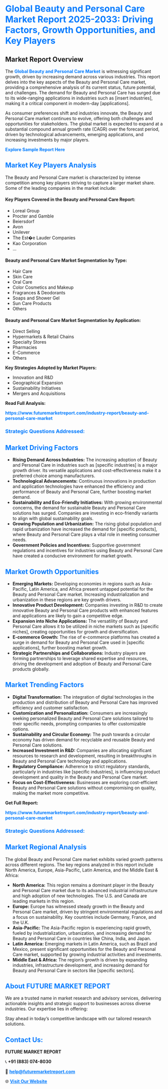 <h1 style="color: #007BFF;">Global Beauty and Personal Care Market Report 2025-2033: Driving Factors, Growth Opportunities, and Key Players</h1>

<section id="overview">
<h2>Market Report Overview</h2>
<p>The <a href="https://www.futuremarketreport.com/industry-report/beauty-and-personal-care-market" style="color: #007BFF; text-decoration: none;"><strong>Global Beauty and Personal Care Market</strong></a> is witnessing significant growth, driven by increasing demand across various industries. This report delves into the key aspects of the Beauty and Personal Care market, providing a comprehensive analysis of its current status, future potential, and challenges. The demand for Beauty and Personal Care has surged due to its wide-ranging applications in industries such as [insert industries], making it a critical component in modern-day [applications].</p>
<p>As consumer preferences shift and industries innovate, the Beauty and Personal Care market continues to evolve, offering both challenges and opportunities for stakeholders. The global market is expected to expand at a substantial compound annual growth rate (CAGR) over the forecast period, driven by technological advancements, emerging applications, and increasing investments by major players.</p>
</section>

<section id="overview">
<p><a href="https://www.futuremarketreport.com/request-sample/reportId=106341" style="color: #007BFF; text-decoration: none;"><strong>Explore Sample Report Here</strong></a></p>
</section>

<section id="key-players">
<h2 style="color: #007BFF;">Market Key Players Analysis</h2>
<p>The Beauty and Personal Care market is characterized by intense competition among key players striving to capture a larger market share. Some of the leading companies in the market include:</p>
<h4>Key Players Covered in the Beauty and Personal Care Report:</h4>
<ul><li>Loreal Group</li><li>Procter and Gamble</li><li>Beiersdorf</li><li>Avon</li><li>Unilever</li><li>The Est�e Lauder Companies</li><li>Kao Corporation</li><li>...</li></ul>
<h4>Beauty and Personal Care Market Segmentation by Type:</h4>
<ul><li>Hair Care</li><li>Skin Care</li><li>Oral Care</li><li>Color Cosmetics and Makeup</li><li>Fragrances &amp; Deodorants</li><li>Soaps and Shower Gel</li><li>Sun Care Products</li><li>Others</li></ul>

<h4>Beauty and Personal Care Market Segmentation by Application:</h4>
<ul><li>Direct Selling</li><li>Hypermarkets &amp; Retail Chains</li><li>Specialty Stores</li><li>Pharmacies</li><li>E-Commerce</li><li>Others</li></ul>
<p><strong>Key Strategies Adopted by Market Players:</strong></p>
<ul>
<li>Innovation and R&D</li>
<li>Geographical Expansion</li>
<li>Sustainability Initiatives</li>
<li>Mergers and Acquisitions</li>
</ul>
</section>

<section>
<p><strong>Read Full Analysis: </strong></p><a href="https://www.futuremarketreport.com/industry-report/beauty-and-personal-care-market" style="color: #007BFF; text-decoration: none;"><strong>https://www.futuremarketreport.com/industry-report/beauty-and-personal-care-market</strong></a>
<h3 style="color: #007BFF;">Strategic Questions Addressed:</h3>
</section>

<section id="driving-factors">
<h2 style="color: #007BFF;">Market Driving Factors</h2>
<ul>
<li><strong>Rising Demand Across Industries:</strong> The increasing adoption of Beauty and Personal Care in industries such as [specific industries] is a major growth driver. Its versatile applications and cost-effectiveness make it a preferred choice among manufacturers.</li>
<li><strong>Technological Advancements:</strong> Continuous innovations in production and application technologies have enhanced the efficiency and performance of Beauty and Personal Care, further boosting market demand.</li>
<li><strong>Sustainability and Eco-Friendly Initiatives:</strong> With growing environmental concerns, the demand for sustainable Beauty and Personal Care solutions has surged. Companies are investing in eco-friendly variants to align with global sustainability goals.</li>
<li><strong>Growing Population and Urbanization:</strong> The rising global population and rapid urbanization have increased the demand for [specific products], where Beauty and Personal Care plays a vital role in meeting consumer needs.</li>
<li><strong>Government Policies and Incentives:</strong> Supportive government regulations and incentives for industries using Beauty and Personal Care have created a conducive environment for market growth.</li>
</ul>
</section>

<section id="growth-opportunities">
<h2 style="color: #007BFF;">Market Growth Opportunities</h2>
<ul>
<li><strong>Emerging Markets:</strong> Developing economies in regions such as Asia-Pacific, Latin America, and Africa present untapped potential for the Beauty and Personal Care market. Increasing industrialization and urbanization in these regions are key growth drivers.</li>
<li><strong>Innovative Product Development:</strong> Companies investing in R&D to create innovative Beauty and Personal Care products with enhanced features and applications are likely to gain a competitive edge.</li>
<li><strong>Expansion into Niche Applications:</strong> The versatility of Beauty and Personal Care allows it to be utilized in niche markets such as [specific niches], creating opportunities for growth and diversification.</li>
<li><strong>E-commerce Growth:</strong> The rise of e-commerce platforms has created a surge in demand for Beauty and Personal Care used in [specific applications], further boosting market growth.</li>
<li><strong>Strategic Partnerships and Collaborations:</strong> Industry players are forming partnerships to leverage shared expertise and resources, driving the development and adoption of Beauty and Personal Care products globally.</li>
</ul>
</section>

<section id="trending-factors">
<h2 style="color: #007BFF;">Market Trending Factors</h2>
<ul>
<li><strong>Digital Transformation:</strong> The integration of digital technologies in the production and distribution of Beauty and Personal Care has improved efficiency and customer satisfaction.</li>
<li><strong>Customization and Personalization:</strong> Consumers are increasingly seeking personalized Beauty and Personal Care solutions tailored to their specific needs, prompting companies to offer customizable options.</li>
<li><strong>Sustainability and Circular Economy:</strong> The push towards a circular economy has driven demand for recyclable and reusable Beauty and Personal Care solutions.</li>
<li><strong>Increased Investment in R&D:</strong> Companies are allocating significant resources to research and development, resulting in breakthroughs in Beauty and Personal Care technology and applications.</li>
<li><strong>Regulatory Compliance:</strong> Adherence to strict regulatory standards, particularly in industries like [specific industries], is influencing product development and quality in the Beauty and Personal Care market.</li>
<li><strong>Focus on Cost-Effectiveness:</strong> Businesses are exploring cost-efficient Beauty and Personal Care solutions without compromising on quality, making the market more competitive.</li>
</ul>
</section>

<section>
<p><strong>Get Full Report: </strong></p><a href="https://www.futuremarketreport.com/industry-report/beauty-and-personal-care-market" style="color: #007BFF; text-decoration: none;"><strong>https://www.futuremarketreport.com/industry-report/beauty-and-personal-care-market</strong></a>
<h3 style="color: #007BFF;">Strategic Questions Addressed:</h3>
</section>


<section id="regional-analysis">
<h2 style="color: #007BFF;">Market Regional Analysis</h2>
<p>The global Beauty and Personal Care market exhibits varied growth patterns across different regions. The key regions analyzed in this report include North America, Europe, Asia-Pacific, Latin America, and the Middle East & Africa:</p>
<ul>
<li><strong>North America:</strong> This region remains a dominant player in the Beauty and Personal Care market due to its advanced industrial infrastructure and high adoption of new technologies. The U.S. and Canada are leading markets in this region.</li>
<li><strong>Europe:</strong> Europe has witnessed steady growth in the Beauty and Personal Care market, driven by stringent environmental regulations and a focus on sustainability. Key countries include Germany, France, and the U.K.</li>
<li><strong>Asia-Pacific:</strong> The Asia-Pacific region is experiencing rapid growth, fueled by industrialization, urbanization, and increasing demand for Beauty and Personal Care in countries like China, India, and Japan.</li>
<li><strong>Latin America:</strong> Emerging markets in Latin America, such as Brazil and Mexico, present significant opportunities for the Beauty and Personal Care market, supported by growing industrial activities and investments.</li>
<li><strong>Middle East & Africa:</strong> The region’s growth is driven by expanding industries, infrastructure development, and increasing demand for Beauty and Personal Care in sectors like [specific sectors].</li>
</ul>
</section>

<footer>
<h2 style="color: #007BFF;">About FUTURE MARKET REPORT</h2>
<p>We are a trusted name in market research and advisory services, delivering actionable insights and strategic support to businesses across diverse industries. Our expertise lies in offering:</p>

<p>Stay ahead in today’s competitive landscape with our tailored research solutions.</p>

<h2 style="color: #007BFF;">Contact Us:</h2>
<p><strong>FUTURE MARKET REPORT</strong></p>
<p>📞 <strong>+91 (883) 074-8030</strong></p>
<p>📧 <strong><a href="mailto:help@futuremarketreport.com" style="color: #007BFF;">help@futuremarketreport.com</a></strong></p>
<p>🌐 <strong><a href="https://www.futuremarketreport.com/" style="color: #007BFF;">Visit Our Website</a></strong></p>
</footer>